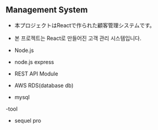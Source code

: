 ## Management System
- 本プロジェクトはReactで作られた顧客管理システムです。
- 본 프로젝트는 React로 만들어진 고객 관리 시스템입니다.


- Node.js
- node.js express
- REST API Module
- AWS RDS(database db)
- mysql

-tool
- sequel pro